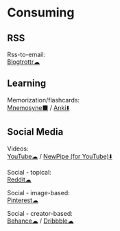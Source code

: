 # Consuming

## RSS

Rss-to-email:  
    [Blogtrottr☁](https://blogtrottr.com)

## Learning

Memorization/flashcards:  
	[Mnemosyne⬛](https://mnemosyne-proj.org/) / 
	[Anki⬇️](https://apps.ankiweb.net/)

## Social Media

Videos:  
    [YouTube☁](https://youtube.com) / 
    [NewPipe (for YouTube)⬇️](https://newpipe.schabi.org/)

Social - topical:  
    [Reddit☁](https://reddit.com)

Social - image-based:  
    [Pinterest☁](https://pinterest.com)

Social - creator-based:  
    [Behance☁](https://www.behance.net/) / 
    [Dribbble☁](https://dribbble.com/)